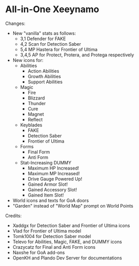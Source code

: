 # All-in-One Xeeynamo

Changes:
- New "vanilla" stats as follows:
  - 3,1 Defender for FAKE
  - 4,2 Scan for Detection Saber
  - 5,4 MP Hastera for Frontier of Ultima
  - 3,4,5 AP for Protect, Protera, and Protega respectively
- New icons for:
  - Abilities
    - Action Abilities
    - Growth Abilities
    - Support Abilities
  - Magic
    - Fire
    - Blizzard
    - Thunder
    - Cure
    - Magnet
    - Reflect
  - Keyblades
    - FAKE
    - Detection Saber
    - Frontier of Ultima
  - Forms
    - Final Form
    - Anti Form
  - Stat-Increasing DUMMY
    - Maximum HP Increased!
    - Maximum MP Increased!
    - Drive Gauge Powered Up!
    - Gained Armor Slot!
    - Gained Accessory Slot!
    - Gained Item Slot!
- World icons and texts for GoA doors
- "Garden" instead of "World Map" prompt on World Points

Credits:
- Xaddgx for Detection Saber and Frontier of Ultima icons
- Vlad for Frontier of Ultima model
- Tomk1004 for Detection Saber model
- Televo for Abilities, Magic, FAKE, and DUMMY icons
- Crazycatz for Final and Anti Form icons
- Naxshe for GoA add-ons
- OpenKH and Plando Dev Server for documentations
